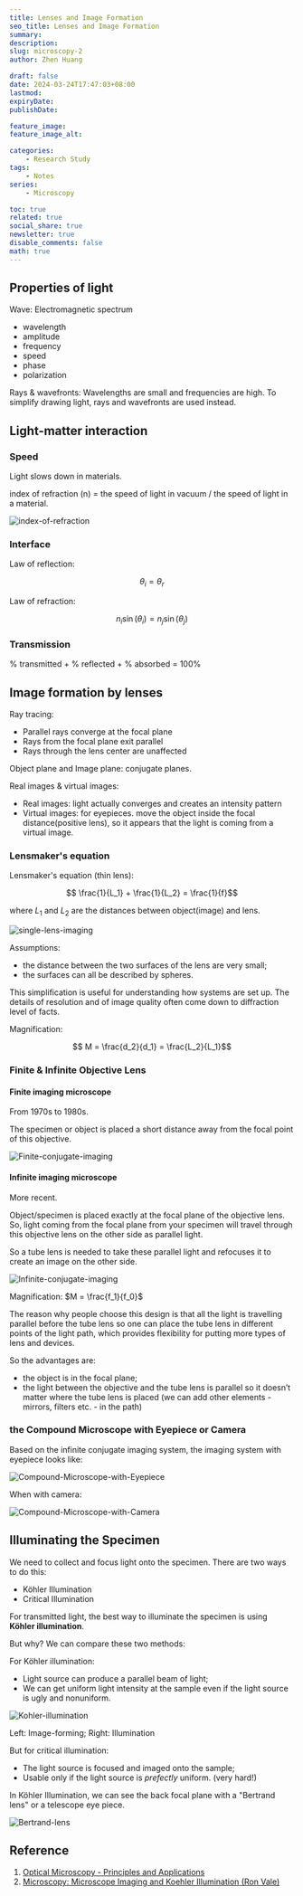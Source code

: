 ```yaml
---
title: Lenses and Image Formation
seo_title: Lenses and Image Formation
summary: 
description: 
slug: microscopy-2
author: Zhen Huang

draft: false
date: 2024-03-24T17:47:03+08:00
lastmod: 
expiryDate: 
publishDate: 

feature_image: 
feature_image_alt: 

categories:
    - Research Study
tags:
    - Notes
series:
    - Microscopy

toc: true
related: true
social_share: true
newsletter: true
disable_comments: false
math: true
---
```


## Properties of light

Wave: Electromagnetic spectrum

* wavelength
* amplitude
* frequency
* speed
* phase
* polarization

Rays & wavefronts: Wavelengths are small and frequencies are high. To simplify drawing light, rays and wavefronts are used instead.

## Light-matter interaction

### Speed

Light slows down in materials.

index of refraction (n) = the speed of light in vacuum / the speed of light in a material.

![index-of-refraction](index-of-refraction.png#small)

### Interface

Law of reflection:

$$ \theta_i = \theta_r $$

Law of refraction:

$$ n_i \sin(\theta_i) = n_j \sin(\theta_j) $$

### Transmission

% transmitted + % reflected + % absorbed = 100%

## Image formation by lenses

Ray tracing:

* Parallel rays converge at the focal plane
* Rays from the focal plane exit parallel
* Rays through the lens center are unaffected

Object plane and Image plane: conjugate planes.

Real images & virtual images:

* Real images: light actually converges and creates an intensity pattern
* Virtual images: for eyepieces. move the object inside the focal distance(positive lens), so it appears that the light is coming from a virtual image.

### Lensmaker's equation

Lensmaker's equation (thin lens):

$$ \frac{1}{L_1} + \frac{1}{L_2} = \frac{1}{f}$$

where $L_1$ and $L_2$ are the distances between object(image) and lens.

![single-lens-imaging](single-lens-imaging.png#small)

Assumptions:

* the distance between the two surfaces of the lens are very small;
* the surfaces can all be described by spheres.

This simplification is useful for understanding how systems are set up. The details of resolution and of image quality often come down to diffraction level of facts.

Magnification:

$$ M = \frac{d_2}{d_1} = \frac{L_2}{L_1}$$

### Finite & Infinite Objective Lens

#### Finite imaging microscope

From 1970s to 1980s.

The specimen or object is placed a short distance away from the focal point of this objective.

![Finite-conjugate-imaging](Finite-conjugate-imaging.png#small)

#### Infinite imaging microscope

More recent.

Object/specimen is placed exactly at the focal plane of the objective lens. So, light coming from the focal plane from your specimen will travel through this objective lens on the other side as parallel light.

So a tube lens is needed to take these parallel light and refocuses it to create an image on the other side.

![Infinite-conjugate-imaging](Infinite-conjugate-imaging.png#small)

Magnification: $M = \frac{f_1}{f_0}$

The reason why people choose this design is that all the light is travelling parallel before the tube lens so one can place the tube lens in different points of the light path, which provides flexibility for putting more types of lens and devices.

So the advantages are:

* the object is in the focal plane;
* the light between the objective and the tube lens is parallel so it doesn’t matter where the tube lens is placed (we can add other elements - mirrors, filters etc. - in the path)

### the Compound Microscope with Eyepiece or Camera

Based on the infinite conjugate imaging system, the imaging system with eyepiece looks like:

![Compound-Microscope-with-Eyepiece](Compound-Microscope-with-Eyepiece.png#small)

When with camera:

![Compound-Microscope-with-Camera](Compound-Microscope-with-Camera.png#small)

## Illuminating the Specimen

We need to collect and focus light onto the specimen. There are two ways to do this:

* Köhler Illumination
* Critical Illumination

For transmitted light, the best way to illuminate the specimen is using **Köhler illumination**.

But why? We can compare these two methods:

For Köhler illumination:

* Light source can produce a parallel beam of light;
* We can get uniform light intensity at the sample even if the light source is ugly and nonuniform.

![Kohler-illumination](Kohler-illumination.png#small)

<span class="caption">Left: Image-forming; Right: Illumination</span>

But for critical illumination:

* The light source is focused and imaged onto the sample;
* Usable only if the light source is *prefectly* uniform. (very hard!)

In Köhler Illumination, we can see the back focal plane with a "Bertrand lens" or a telescope eye piece.

![Bertrand-lens](Bertrand-lens.png#small)

## Reference

1. [Optical Microscopy - Principles and Applications](https://scholar.harvard.edu/files/haripaudel/files/optical_microscopy_tutorial_h.pdf)
2. [Microscopy: Microscope Imaging and Koehler Illumination (Ron Vale)](https://www.youtube.com/watch?v=H5-CfX3XLf0)
